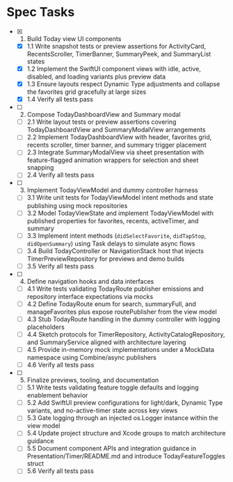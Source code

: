 # Spec Tasks

- [x] 1. Build Today view UI components
  - [x] 1.1 Write snapshot tests or preview assertions for ActivityCard, RecentsScroller, TimerBanner, SummaryPeek, and SummaryList states
  - [x] 1.2 Implement the SwiftUI component views with idle, active, disabled, and loading variants plus preview data
  - [x] 1.3 Ensure layouts respect Dynamic Type adjustments and collapse the favorites grid gracefully at large sizes
  - [x] 1.4 Verify all tests pass

- [ ] 2. Compose TodayDashboardView and Summary modal
  - [ ] 2.1 Write layout tests or preview assertions covering TodayDashboardView and SummaryModalView arrangements
  - [ ] 2.2 Implement TodayDashboardView with header, favorites grid, recents scroller, timer banner, and summary trigger placement
  - [ ] 2.3 Integrate SummaryModalView via sheet presentation with feature-flagged animation wrappers for selection and sheet snapping
  - [ ] 2.4 Verify all tests pass

- [ ] 3. Implement TodayViewModel and dummy controller harness
  - [ ] 3.1 Write unit tests for TodayViewModel intent methods and state publishing using mock repositories
  - [ ] 3.2 Model TodayViewState and implement TodayViewModel with published properties for favorites, recents, activeTimer, and summary
  - [ ] 3.3 Implement intent methods (`didSelectFavorite`, `didTapStop`, `didOpenSummary`) using Task delays to simulate async flows
  - [ ] 3.4 Build TodayController or NavigationStack host that injects TimerPreviewRepository for previews and demo builds
  - [ ] 3.5 Verify all tests pass

- [ ] 4. Define navigation hooks and data interfaces
  - [ ] 4.1 Write tests validating TodayRoute publisher emissions and repository interface expectations via mocks
  - [ ] 4.2 Define TodayRoute enum for search, summaryFull, and manageFavorites plus expose routePublisher from the view model
  - [ ] 4.3 Stub TodayRoute handling in the dummy controller with logging placeholders
  - [ ] 4.4 Sketch protocols for TimerRepository, ActivityCatalogRepository, and SummaryService aligned with architecture layering
  - [ ] 4.5 Provide in-memory mock implementations under a MockData namespace using Combine/async publishers
  - [ ] 4.6 Verify all tests pass

- [ ] 5. Finalize previews, tooling, and documentation
  - [ ] 5.1 Write tests validating feature toggle defaults and logging enablement behavior
  - [ ] 5.2 Add SwiftUI preview configurations for light/dark, Dynamic Type variants, and no-active-timer state across key views
  - [ ] 5.3 Gate logging through an injected os.Logger instance within the view model
  - [ ] 5.4 Update project structure and Xcode groups to match architecture guidance
  - [ ] 5.5 Document component APIs and integration guidance in Presentation/Timer/README.md and introduce TodayFeatureToggles struct
  - [ ] 5.6 Verify all tests pass
